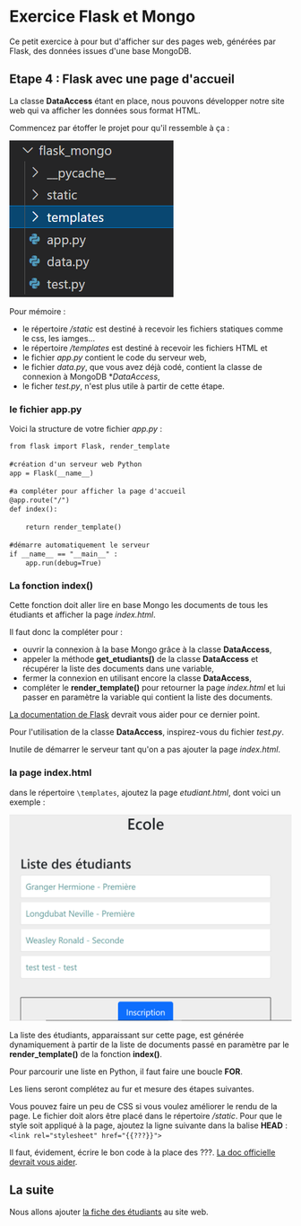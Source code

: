 # Exercice Flask et Mongo

Ce petit exercice à pour but d'afficher sur des pages web, générées par Flask, des données issues d'une base MongoDB.

## Etape 4 : Flask avec une page d'accueil

La classe **DataAccess** étant en place, nous pouvons développer notre site web qui va afficher les données sous format HTML.

Commencez par étoffer le projet pour qu'il ressemble à ça : 

![Projet](/ressources/flaskmongo_projet.png)

Pour mémoire : 
- le répertoire */static* est destiné à recevoir les fichiers statiques comme le css, les iamges...
- le répertoire */templates* est destiné à recevoir les fichiers HTML et
- le fichier *app.py* contient le code du serveur web,
- le fichier *data.py*, que vous avez déjà codé, contient la classe de connexion à MongoDB **DataAccess*,
- le ficher *test.py*, n'est plus utile à partir de cette étape.

### le fichier app.py
Voici la structure de votre fichier *app.py* :
```
from flask import Flask, render_template

#création d'un serveur web Python
app = Flask(__name__)

#a compléter pour afficher la page d'accueil
@app.route("/")
def index():

    return render_template()

#démarre automatiquement le serveur
if __name__ == "__main__" :
    app.run(debug=True)
```


### La fonction index()
Cette fonction doit aller lire en base Mongo les documents de tous les étudiants et afficher la page *index.html*.

Il faut donc la compléter pour :
- ouvrir la connexion à la base Mongo grâce à la classe **DataAccess**,
- appeler la méthode **get_etudiants()** de la classe **DataAccess** et récupérer la liste des documents dans une variable,
- fermer la connexion en utilisant encore la classe **DataAccess**,
- compléter le **render_template()** pour retourner la page *index.html* et lui passer en paramètre la variable qui contient la liste des documents.

[La documentation de Flask](https://flask.palletsprojects.com/en/2.1.x/quickstart/#rendering-templates) devrait vous aider pour ce dernier point.

Pour l'utilisation de la classe **DataAccess**, inspirez-vous du fichier *test.py*.

Inutile de démarrer le serveur tant qu'on a pas ajouter la page *index.html*.

### la page index.html
dans le répertoire `\templates`, ajoutez la page *etudiant.html*, dont voici un exemple :

![Accueil](/ressources/flaskmongo_index.png)

La liste des étudiants, apparaissant sur cette page, est générée dynamiquement à partir de la liste de documents passé en paramètre par le **render_template()** de la fonction **index()**.

Pour parcourir une liste en Python, il faut faire une boucle **FOR**. 

Les liens seront complétez au fur et mesure des étapes suivantes.

Vous pouvez faire un peu de CSS si vous voulez améliorer le rendu de la page. Le fichier doit alors être placé dans le répertoire */static*.
Pour que le style soit appliqué à la page, ajoutez la ligne suivante dans la balise **HEAD** : `<link rel="stylesheet" href="{{???}}">`

Il faut, évidement, écrire le bon code à la place des ???. [La doc officielle devrait vous aider](https://flask.palletsprojects.com/en/2.1.x/quickstart/#static-files).

## La suite

Nous allons ajouter [la fiche des étudiants](https://github.com/Stephane-ISEN/flask_mongo/tree/Etape05) au site web.
